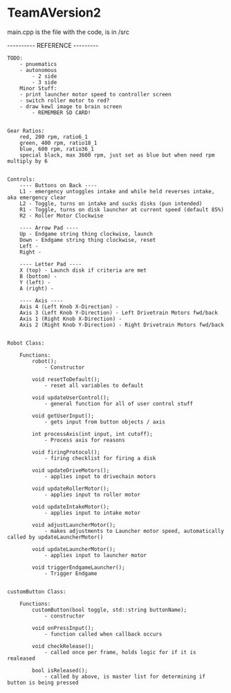 # TeamAVersion2

main.cpp is the file with the code, is in /src

----------  REFERENCE  ---------

    TODO:
        - pnuematics
        - autonomous
            - 2 side
            - 3 side
        Minor Stuff:
        - print launcher motor speed to controller screen
        - switch roller motor to red?
        - draw kewl image to brain screen
            - REMEMBER SD CARD!
            

    Gear Ratios:
        red, 200 rpm, ratio6_1
        green, 400 rpm, ratio18_1
        blue, 600 rpm, ratio36_1
        special black, max 3600 rpm, just set as blue but when need rpm multiply by 6


    Controls:
        ---- Buttons on Back ----
        L1 - emergency untoggles intake and while held reverses intake, aka emergency clear
        L2 - Toggle, turns on intake and sucks disks (pun intended)
        R1 - Toggle, turns on disk launcher at current speed (default 85%)
        R2 - Roller Motor Clockwise

        ---- Arrow Pad ----
        Up - Endgame string thing clockwise, launch
        Down - Endgame string thing clockwise, reset
        Left - 
        Right - 

        ---- Letter Pad ----
        X (top) - Launch disk if criteria are met
        B (bottom) -
        Y (left) -
        A (right) - 

        ---- Axis ----
        Axis 4 (Left Knob X-Direction) -
        Axis 3 (Left Knob Y-Direction) - Left Drivetrain Motors fwd/back
        Axis 1 (Right Knob X-Direction) -
        Axis 2 (Right Knob Y-Direction) - Right Drivetrain Motors fwd/back


    Robot Class:

        Functions:
            robot();
                - Constructor

            void resetToDefault();
                - reset all variables to default
        
            void updateUserControl();
                - general function for all of user control stuff
        
            void getUserInput();
                - gets input from button objects / axis
        
            int processAxis(int input, int cutoff);
                - Process axis for reasons
        
            void firingProtocol();
                - firing checklist for firing a disk
        
            void updateDriveMotors();
                - applies input to drivechain motors
        
            void updateRollerMotor();
                - applies input to roller motor
        
            void updateIntakeMotor();
                - applies input to intake motor
        
            void adjustLauncherMotor();
                - makes adjustments to Launcher motor speed, automatically called by updateLauncherMotor()
        
            void updateLauncherMotor();
                - applies input to launcher motor
        
            void triggerEndgameLauncher();
                - Trigger Endgame


    customButton Class:
        
        Functions:
            customButton(bool toggle, std::string buttonName);
                - constructor
            
            void onPressInput();
                - function called when callback occurs
        
            void checkRelease();
                - called once per frame, holds logic for if it is realeased
        
            bool isReleased();
                - called by above, is master list for determining if button is being pressed
    
    

 
